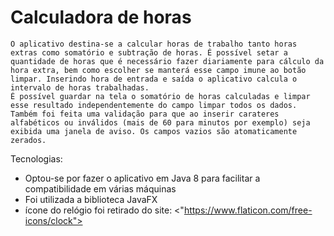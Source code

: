 # Calculadora de horas

    O aplicativo destina-se a calcular horas de trabalho tanto horas extras como somatório e subtração de horas. É possível setar a quantidade de horas que é necessário fazer diariamente para cálculo da hora extra, bem como escolher se manterá esse campo imune ao botão limpar. Inserindo hora de entrada e saída o aplicativo calcula o intervalo de horas trabalhadas.
    É possível guardar na tela o somatório de horas calculadas e limpar esse resultado independentemente do campo limpar todos os dados.
    Também foi feita uma validação para que ao inserir carateres alfabéticos ou inválidos (mais de 60 para minutos por exemplo) seja exibida uma janela de aviso. Os campos vazios são atomaticamente zerados.

Tecnologias:
- Optou-se por fazer o aplicativo em Java 8 para facilitar a compatibilidade em várias máquinas
- Foi utilizada a biblioteca JavaFX
- ícone do relógio foi retirado do site: <"https://www.flaticon.com/free-icons/clock">

